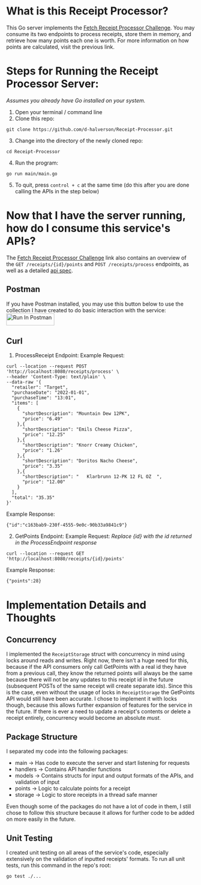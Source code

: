 # What is this Receipt Processor?
This Go server implements the [Fetch Receipt Processor Challenge](https://github.com/fetch-rewards/receipt-processor-challenge). You may consume its two endpoints to process receipts, store them in memory, and retrieve how many points each one is worth. For more information on how points are calculated, visit the previous link.

# Steps for Running the Receipt Processor Server:
*Assumes you already have Go installed on your system.*
1. Open your terminal / command line
2. Clone this repo:
```
git clone https://github.com/d-halverson/Receipt-Processor.git
```
3. Change into the directory of the newly cloned repo:
```
cd Receipt-Processor
```
4. Run the program:
```
go run main/main.go
```
5. To quit, press `control + c` at the same time (do this after you are done calling the APIs in the step below)

# Now that I have the server running, how do I consume this service's APIs?
The [Fetch Receipt Processor Challenge](https://github.com/fetch-rewards/receipt-processor-challenge) link also contains an overview of the `GET /receipts/{id}/points` and `POST /receipts/process` endpoints, as well as a detailed [api spec](https://github.com/fetch-rewards/receipt-processor-challenge/blob/main/api.yml).

## Postman
If you have Postman installed, you may use this button below to use the collection I have created to do basic interaction with the service:
[<img src="https://run.pstmn.io/button.svg" alt="Run In Postman" style="width: 128px; height: 32px;">](https://god.gw.postman.com/run-collection/13928979-6f22523b-9509-4503-b99f-f0ce192a3c22?action=collection%2Ffork&source=rip_markdown&collection-url=entityId%3D13928979-6f22523b-9509-4503-b99f-f0ce192a3c22%26entityType%3Dcollection%26workspaceId%3D64452a18-21f5-46d9-a5de-751bdc34fe83)

## Curl
1. ProcessReceipt Endpoint:
Example Request:
```
curl --location --request POST 'http://localhost:8080/receipts/process' \
--header 'Content-Type: text/plain' \
--data-raw '{
  "retailer": "Target",
  "purchaseDate": "2022-01-01",
  "purchaseTime": "13:01",
  "items": [
    {
      "shortDescription": "Mountain Dew 12PK",
      "price": "6.49"
    },{
      "shortDescription": "Emils Cheese Pizza",
      "price": "12.25"
    },{
      "shortDescription": "Knorr Creamy Chicken",
      "price": "1.26"
    },{
      "shortDescription": "Doritos Nacho Cheese",
      "price": "3.35"
    },{
      "shortDescription": "   Klarbrunn 12-PK 12 FL OZ  ",
      "price": "12.00"
    }
  ],
  "total": "35.35"
}'
```
Example Response:
```
{"id":"c163bab9-230f-4555-9e0c-90b33a9841c9"}
```
2. GetPoints Endpoint:
Example Request:
*Replace {id} with the id returned in the ProcessEndpoint response*
```
curl --location --request GET 'http://localhost:8080/receipts/{id}/points'
```
Example Response:
```
{"points":28}
```

# Implementation Details and Thoughts
## Concurrency
I implemented the `ReceiptStorage` struct with concurrency in mind using locks around reads and writes. Right now, there isn't a huge need for this, because if the API consumers only call GetPoints with a real id they have from a previous call, they know the returned points will always be the same because there will not be any updates to this receipt id in the future (subsequent POSTs of the same receipt will create separate ids). Since this is the case, even without the usage of locks in `ReceiptStorage` the GetPoints API would still have been accurate. I chose to implement it with locks though, because this allows further expansion of features for the service in the future. If there is ever a need to update a receipt's contents or delete a receipt entirely, concurrency would become an absolute _must_.

## Package Structure
I separated my code into the following packages:
- main -> Has code to execute the server and start listening for requests
- handlers -> Contains API handler functions
- models -> Contains structs for input and output formats of the APIs, and validation of input
- points -> Logic to calculate points for a receipt
- storage -> Logic to store receipts in a thread safe manner

Even though some of the packages do not have a lot of code in them, I still chose to follow this structure because it allows for further code to be added on more easily in the future.

## Unit Testing
I created unit testing on all areas of the service's code, especially extensively on the validation of inputted receipts' formats. To run all unit tests, run this command in the repo's root:
```
go test ./...
```



